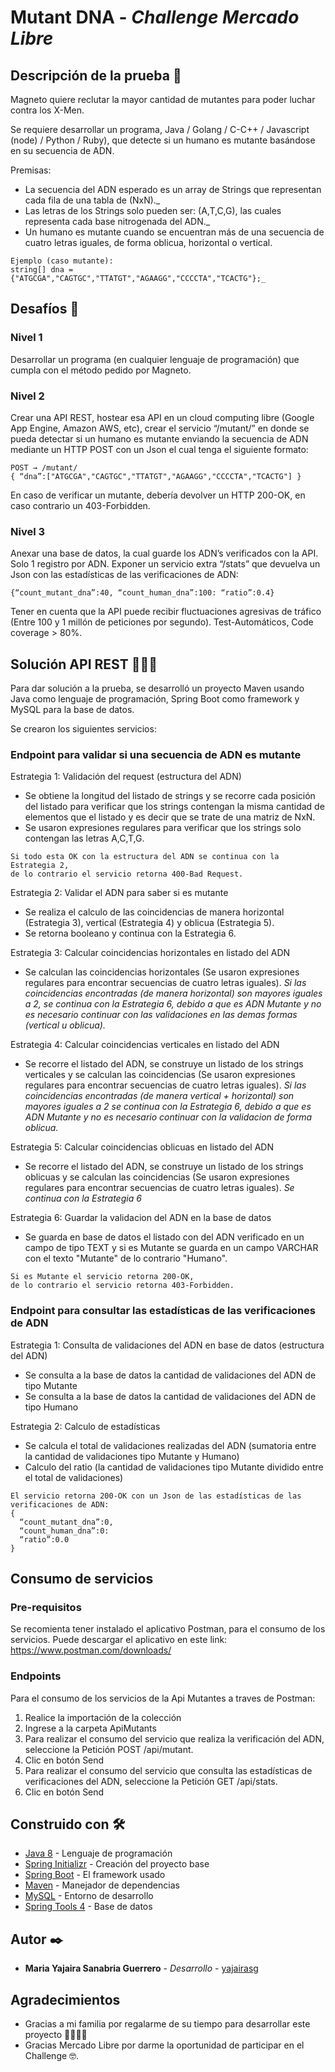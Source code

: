 # Mutant DNA - _Challenge Mercado Libre_

## Descripción de la prueba 🦸 

Magneto quiere reclutar la mayor cantidad de mutantes para poder luchar contra los X-Men.

Se requiere desarrollar un programa, Java / Golang / C-C++ / Javascript (node) / Python / Ruby), que detecte si un humano es mutante basándose en su secuencia de ADN.

Premisas:
- La secuencia del ADN esperado es un array de Strings que representan cada fila de una tabla de (NxN)._ 
- Las letras de los Strings solo pueden ser: (A,T,C,G), las cuales representa cada base nitrogenada del ADN._
- Un humano es mutante cuando se encuentran más de una secuencia de cuatro letras iguales, de forma oblicua, horizontal o vertical.
```
Ejemplo (caso mutante):
string[] dna = {"ATGCGA","CAGTGC","TTATGT","AGAAGG","CCCCTA","TCACTG"};_
```

## Desafíos 🚀

### Nivel 1 
Desarrollar un programa (en cualquier lenguaje de programación) que cumpla con el método pedido por Magneto.

### Nivel 2 
Crear una API REST, hostear esa API en un cloud computing libre (Google App Engine, Amazon AWS, etc), crear el servicio “/mutant/” en donde se pueda detectar si un humano es mutante enviando la secuencia de ADN mediante un HTTP POST con un Json el cual tenga el siguiente formato:
```
POST → /mutant/
{ “dna”:["ATGCGA","CAGTGC","TTATGT","AGAAGG","CCCCTA","TCACTG"] }
```
En caso de verificar un mutante, debería devolver un HTTP 200-OK, en caso contrario un 403-Forbidden.

### Nivel 3 
Anexar una base de datos, la cual guarde los ADN’s verificados con la API.
Solo 1 registro por ADN.
Exponer un servicio extra “/stats” que devuelva un Json con las estadísticas de las verificaciones de ADN: 
```
{“count_mutant_dna”:40, “count_human_dna”:100: “ratio”:0.4}
```
Tener en cuenta que la API puede recibir fluctuaciones agresivas de tráfico (Entre 100 y 1 millón de peticiones por segundo).
Test-Automáticos, Code coverage > 80%.

## Solución API REST 👩🏻‍💻

Para dar solución a la prueba, se desarrolló un proyecto Maven usando Java como lenguaje de programación, Spring Boot como framework y MySQL para la base de datos.

Se crearon los siguientes servicios:

### Endpoint para validar si una secuencia de ADN es mutante

Estrategia 1: Validación del request (estructura del ADN)

* Se obtiene la longitud del listado de strings y se recorre cada posición del listado para verificar que los strings contengan la misma cantidad de elementos que el listado y es decir que se trate de una matriz de NxN. 
* Se usaron expresiones regulares para verificar que los strings solo contengan las letras A,C,T,G.
```
Si todo esta OK con la estructura del ADN se continua con la Estrategia 2, 
de lo contrario el servicio retorna 400-Bad Request.
```
Estrategia 2: Validar el ADN para saber si es mutante
* Se realiza el calculo de las coincidencias de manera horizontal (Estrategia 3), vertical (Estrategia 4) y oblicua (Estrategia 5). 
* Se retorna booleano y continua con la Estrategia 6.

Estrategia 3: Calcular coincidencias horizontales en listado del ADN
* Se calculan las coincidencias horizontales (Se usaron expresiones regulares para encontrar secuencias de cuatro letras iguales). 
_Si las coincidencias encontradas (de manera horizontal) son mayores iguales a 2, se continua con la Estrategia 6, debido a que es ADN Mutante y no es necesario continuar con las validaciones en las demas formas (vertical u oblicua)._

Estrategia 4: Calcular coincidencias verticales en listado del ADN
* Se recorre el listado del ADN, se construye un listado de los strings verticales y se calculan las coincidencias (Se usaron expresiones regulares para encontrar secuencias de cuatro letras iguales). 
_Si las coincidencias encontradas (de manera vertical + horizontal) son mayores iguales a 2 se continua con la Estrategia 6, debido a que es ADN Mutante y no es necesario continuar con la validacion de forma oblicua._

Estrategia 5: Calcular coincidencias oblicuas en listado del ADN
* Se recorre el listado del ADN, se construye un listado de los strings oblicuas y se calculan las coincidencias (Se usaron expresiones regulares para encontrar secuencias de cuatro letras iguales). 
_Se continua con la Estrategia 6_

Estrategia 6: Guardar la validacion del ADN en la base de datos
* Se guarda en base de datos el listado con del ADN verificado en un campo de tipo TEXT y si es Mutante se guarda en un campo VARCHAR con el texto "Mutante" de lo contrario "Humano".
```
Si es Mutante el servicio retorna 200-OK,
de lo contrario el servicio retorna 403-Forbidden.
```

### Endpoint para consultar las estadísticas de las verificaciones de ADN

Estrategia 1: Consulta de validaciones del ADN en base de datos (estructura del ADN)

* Se consulta a la base de datos la cantidad de validaciones del ADN de tipo Mutante
* Se consulta a la base de datos la cantidad de validaciones del ADN de tipo Humano

Estrategia 2: Calculo de estadísticas

* Se calcula el total de validaciones realizadas del ADN (sumatoria entre la cantidad de validaciones tipo Mutante y Humano)
* Calculo del ratio (la cantidad de validaciones tipo Mutante dividido entre el total de validaciones)

```
El servicio retorna 200-OK con un Json de las estadísticas de las verificaciones de ADN:  
{
  “count_mutant_dna”:0, 
  “count_human_dna”:0: 
  “ratio”:0.0
}
```

## Consumo de servicios

### Pre-requisitos

Se recomienta tener instalado el aplicativo Postman, para el consumo de los servicios.
Puede descargar el aplicativo en este link: https://www.postman.com/downloads/

### Endpoints

Para el consumo de los servicios de la Api Mutantes a traves de Postman:
1. Realice la importación de la colección
2. Ingrese a la carpeta ApiMutants
4. Para realizar el consumo del servicio que realiza la verificación del ADN, seleccione la Petición POST /api/mutant.
5. Clic en botón Send
6. Para realizar el consumo del servicio que consulta las estadísticas de verificaciones del ADN, seleccione la Petición GET /api/stats.
7. Clic en botón Send

## Construido con 🛠️

* [Java 8](https://docs.oracle.com/javase/8/) - Lenguaje de programación
* [Spring Initializr](https://start.spring.io/) - Creación del proyecto base
* [Spring Boot](https://spring.io/projects/spring-boot) - El framework usado
* [Maven](https://maven.apache.org/) - Manejador de dependencias
* [MySQL](https://dev.mysql.com/downloads/mysql/) - Entorno de desarrollo
* [Spring Tools 4](https://spring.io/tools) - Base de datos

## Autor ✒️

* **Maria Yajaira Sanabria Guerrero** - *Desarrollo* - [yajairasg](https://github.com/yajairasg)


## Agradecimientos

* Gracias a mi familia por regalarme de su tiempo para desarrollar este proyecto 👨‍👩‍👧‍👦
* Gracias Mercado Libre por darme la oportunidad de participar en el Challenge 🤓.
